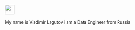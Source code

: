
## <img src="https://media.giphy.com/media/WUlplcMpOCEmTGBtBW/giphy.gif" width="30">
My name is Vladimir Lagutov i am a Data Engineer from Russia




<!--
**jay-dit/jay-dit** is a ✨ _special_ ✨ repository because its `README.md` (this file) appears on your GitHub profile.

Here are some ideas to get you started:

- 🔭 I’m currently working on ...
- 🌱 I’m currently learning ...
- 👯 I’m looking to collaborate on ...
- 🤔 I’m looking for help with ...
- 💬 Ask me about ...
- 📫 How to reach me: ...
- 😄 Pronouns: ...
- ⚡ Fun fact: ...
-->
